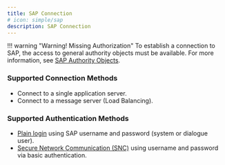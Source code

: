 ```yaml
---
title: SAP Connection
# icon: simple/sap
description: SAP Connection
---
```


!!! warning "Warning! Missing Authorization"
    To establish a connection to SAP, the access to general authority objects must be available.
    For more information, see [SAP Authority Objects](../setup-in-sap/sap-authority-objects.md/#sap-authorization-profiles).

### Supported Connection Methods

- Connect to a single application server.
- Connect to a message server (Load Balancing).

### Supported Authentication Methods

- [Plain login](log-on-to-sap.md#connect-via-plain-authentication) using SAP username and password (system or dialogue user).
- [Secure Network Communication (SNC)](log-on-to-sap.md#connect-via-snc-authentication) using username and password via basic authentication.
